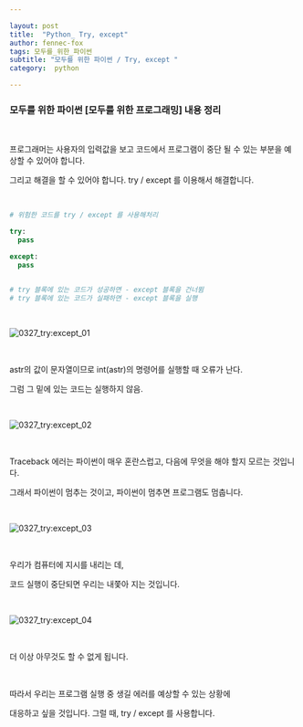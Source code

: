 ```yaml
---

layout: post
title:  "Python_ Try, except"
author: fennec-fox
tags: 모두를_위한_파이썬
subtitle: "모두를 위한 파이썬 / Try, except "
category:  python

---
```


### 모두를 위한 파이썬 [모두를 위한 프로그래밍]  내용 정리

<br>

프로그래머는 사용자의 입력값을 보고 코드에서 프로그램이 중단 될 수 있는 부분을 예상할 수 있어야 합니다. 

그리고 해결을 할 수 있어야 합니다.  try / except 를 이용해서 해결합니다. 

<br>

```python
# 위험한 코드를 try / except 를 사용해처리

try:
  pass

except:
  pass


# try 블록에 있는 코드가 성공하면 - except 블록을 건너뜀
# try 블록에 있는 코드가 실패하면 - except 블록을 실행

```

<br>

![0327_try:except_01](/assets/img_studed/0327_try:except_01.png)

<br>

astr의 값이 문자열이므로 int(astr)의 명령어를 실행할 때 오류가 난다. 

그럼 그 밑에 있는 코드는 실행하지 않음.

<br>

![0327_try:except_02](/assets/img_studed/0327_try:except_02.png)

<br>

Traceback 에러는 파이썬이 매우 혼란스럽고, 다음에 무엇을 해야 할지 모르는 것입니다. 

그래서 파이썬이 멈추는 것이고, 파이썬이 멈추면 프로그램도 멈춥니다. 

<br>

![0327_try:except_03](/assets/img_studed/0327_try:except_03.png)

<br>

우리가 컴퓨터에 지시를 내리는 데, 

코드 실행이 중단되면 우리는 내쫓아 지는 것입니다.

<br>

![0327_try:except_04](/assets/img_studed/0327_try:except_04.png)

<br>

더 이상 아무것도 할 수 없게 됩니다. 

<br>

따라서 우리는 프로그램 실행 중 생길 에러를 예상할 수 있는 상황에 

대응하고 싶을 것입니다. 그럴 때, try / except 를 사용합니다. 

